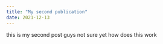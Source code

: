 ```yaml
---
title: "My second publication"
date: 2021-12-13
---
```

this is my second post guys not sure yet how does this work
